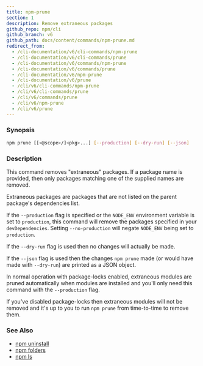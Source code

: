 ```yaml
---
title: npm-prune
section: 1
description: Remove extraneous packages
github_repo: npm/cli
github_branch: v6
github_path: docs/content/commands/npm-prune.md
redirect_from:
  - /cli-documentation/v6/cli-commands/npm-prune
  - /cli-documentation/v6/cli-commands/prune
  - /cli-documentation/v6/commands/npm-prune
  - /cli-documentation/v6/commands/prune
  - /cli-documentation/v6/npm-prune
  - /cli-documentation/v6/prune
  - /cli/v6/cli-commands/npm-prune
  - /cli/v6/cli-commands/prune
  - /cli/v6/commands/prune
  - /cli/v6/npm-prune
  - /cli/v6/prune
---
```


### Synopsis

```bash
npm prune [[<@scope>/]<pkg>...] [--production] [--dry-run] [--json]
```

### Description

This command removes "extraneous" packages.  If a package name is
provided, then only packages matching one of the supplied names are
removed.

Extraneous packages are packages that are not listed on the parent
package's dependencies list.

If the `--production` flag is specified or the `NODE_ENV` environment
variable is set to `production`, this command will remove the packages
specified in your `devDependencies`. Setting `--no-production` will
negate `NODE_ENV` being set to `production`.

If the `--dry-run` flag is used then no changes will actually be made.

If the `--json` flag is used then the changes `npm prune` made (or would
have made with `--dry-run`) are printed as a JSON object.

In normal operation with package-locks enabled, extraneous modules are
pruned automatically when modules are installed and you'll only need
this command with the `--production` flag.

If you've disabled package-locks then extraneous modules will not be removed
and it's up to you to run `npm prune` from time-to-time to remove them.

### See Also

* [npm uninstall](/cli/v6/commands/npm-uninstall)
* [npm folders](/cli/v6/configuring-npm/folders)
* [npm ls](/cli/v6/commands/npm-ls)
